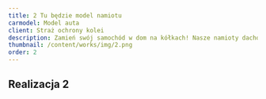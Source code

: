 ```yaml
---
title: 2 Tu będzie model namiotu
carmodel: Model auta
client: Straż ochrony kolei
description: Zamień swój samochód w dom na kółkach! Nasze namioty dachowe to połączenie wygody, trwałości i wolności podróżowania bez ograniczeń.
thumbnail: /content/works/img/2.png
order: 2
---
```


## Realizacja 2
